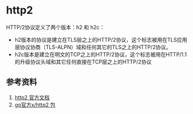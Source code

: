 # http2


HTTP/2协议定义了两个版本：h2 和 h2c：

- h2版本的协议是建立在TLS层之上的HTTP/2协议，这个标志被用在TLS应用层协议协商（TLS-ALPN）域和任何其它的TLS之上的HTTP/2协议。
- h2c版本是建立在明文的TCP之上的HTTP/2协议，这个标志被用在HTTP/1.1的升级协议头域和其它任何直接在TCP层之上的HTTP/2协议





## 参考资料
1. [http2 官方文档](https://httpwg.org/specs/rfc7540.html)
2. [go官方x/http2 包](https://pkg.go.dev/golang.org/x/net/http2)